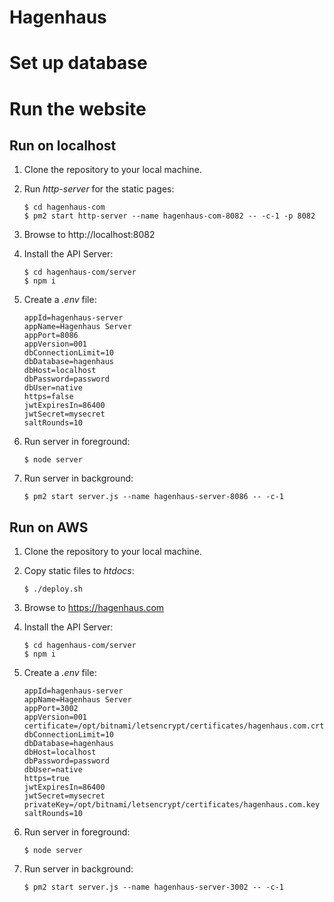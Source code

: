 # Hagenhaus

# Set up database

# Run the website

## Run on localhost

1. Clone the repository to your local machine.

1. Run *http-server* for the static pages:

    ```
    $ cd hagenhaus-com
    $ pm2 start http-server --name hagenhaus-com-8082 -- -c-1 -p 8082
    ```

1. Browse to http://localhost:8082

1. Install the API Server:

    ```
    $ cd hagenhaus-com/server
    $ npm i
    ```

1. Create a *.env* file:

    ```
    appId=hagenhaus-server
    appName=Hagenhaus Server
    appPort=8086
    appVersion=001
    dbConnectionLimit=10
    dbDatabase=hagenhaus
    dbHost=localhost
    dbPassword=password
    dbUser=native
    https=false
    jwtExpiresIn=86400
    jwtSecret=mysecret
    saltRounds=10
    ```

1. Run server in foreground:

    ``` 
    $ node server 
    ```

1. Run server in background:

    ```
    $ pm2 start server.js --name hagenhaus-server-8086 -- -c-1
    ```

## Run on AWS

1. Clone the repository to your local machine.

1. Copy static files to *htdocs*:

    ```
    $ ./deploy.sh
    ```

1. Browse to https://hagenhaus.com

1. Install the API Server:

    ```
    $ cd hagenhaus-com/server
    $ npm i
    ```

1. Create a *.env* file:

    ```
    appId=hagenhaus-server
    appName=Hagenhaus Server
    appPort=3002
    appVersion=001
    certificate=/opt/bitnami/letsencrypt/certificates/hagenhaus.com.crt
    dbConnectionLimit=10
    dbDatabase=hagenhaus
    dbHost=localhost
    dbPassword=password
    dbUser=native
    https=true
    jwtExpiresIn=86400
    jwtSecret=mysecret
    privateKey=/opt/bitnami/letsencrypt/certificates/hagenhaus.com.key
    saltRounds=10
    ```

1. Run server in foreground:

    ``` 
    $ node server 
    ```

1. Run server in background:

    ```
    $ pm2 start server.js --name hagenhaus-server-3002 -- -c-1
    ```

